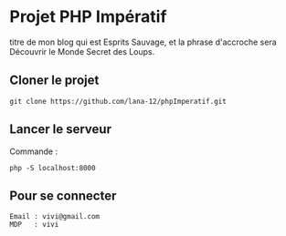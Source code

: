 # Projet PHP Impératif 

titre de mon blog qui est Esprits Sauvage, et la phrase d'accroche sera Découvrir le Monde Secret des Loups.

## Cloner le projet
```
git clone https://github.com/lana-12/phpImperatif.git
```


## Lancer le serveur

Commande :
```
php -S localhost:8000
```

## Pour se connecter

```
Email : vivi@gmail.com
MDP   : vivi
```
